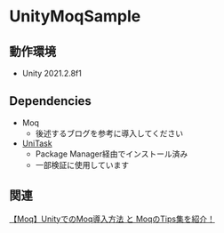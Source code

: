 # UnityMoqSample

## 動作環境
- Unity 2021.2.8f1

## Dependencies
- Moq
  - 後述するブログを参考に導入してください
- [UniTask](https://github.com/Cysharp/UniTask)
  - Package Manager経由でインストール済み
  - 一部検証に使用しています

## 関連
[【Moq】UnityでのMoq導入方法 と MoqのTips集を紹介！](https://tsgcpp.hateblo.jp/entry/2020/11/27/221411)
